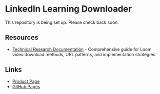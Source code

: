 # LinkedIn Learning Downloader

This repository is being set up. Please check back soon.

## Resources

- [Technical Research Documentation](./CONTRIBUTING.md) - Comprehensive guide for Loom video download methods, URL patterns, and implementation strategies

## Links
- [Product Page](https://serp.ly/linkedin-learning-downloader)
- [GitHub Pages](https://serpapps.github.io/linkedin-learning-downloader)
